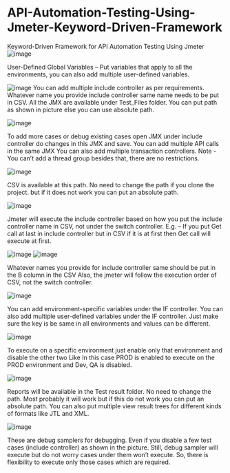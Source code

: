 # API-Automation-Testing-Using-Jmeter-Keyword-Driven-Framework
Keyword-Driven Framework for API Automation Testing Using Jmeter
![image](https://github.com/user-attachments/assets/4f9b24ea-8e6f-4f47-81ae-4081df01f801)
 
User-Defined Global Variables – Put variables that apply to all the environments, you can also add multiple user-defined variables.

![image](https://github.com/user-attachments/assets/db9041c0-4e88-462d-81b1-17fc0c99d3e8)
You can add multiple include controller as per requirements.
Whatever name you provide include controller same name needs to be put in CSV.
All the JMX are available under Test_Files folder. You can put path as shown in picture else you can use absolute path.

![image](https://github.com/user-attachments/assets/dd852191-f15f-4cd9-a832-d09089e8df2c)

To add more cases or debug existing cases open JMX under include controller do changes in this JMX and save.
You can add multiple API calls in the same JMX
You can also add multiple transaction controllers. 
Note - You can’t add a thread group besides that, there are no restrictions.

![image](https://github.com/user-attachments/assets/f7c0866b-d1be-44f1-8fca-06d6c9e7c799)

CSV is available at this path. No need to change the path if you clone the project. but if it does not work you can put an absolute path.

![image](https://github.com/user-attachments/assets/d84d3217-8540-4b09-883c-c73c8041a955)

Jmeter will execute the include controller based on how you put the include controller name in CSV, not under the switch controller. 
E.g. – If you put Get call at last in include controller but in CSV if it is at first then Get call will execute at first.

![image](https://github.com/user-attachments/assets/eaba7ead-0b6a-4f5e-a8bd-cfb533fcb411)
![image](https://github.com/user-attachments/assets/a082196b-2f8c-4921-b25d-6ad6d42b981b)

Whatever names you provide for include controller same should be put in the B column in the CSV
Also, the jmeter will follow the execution order of CSV, not the switch controller.

![image](https://github.com/user-attachments/assets/b0ede5d7-4147-4ff7-a73b-01bf5ad2d4d3)

You can add environment-specific variables under the IF controller.
You can also add multiple user-defined variables under the IF controller. 
Just make sure the key is be same in all environments and values can be different.

![image](https://github.com/user-attachments/assets/a6301af2-0311-429c-9f8e-41333b398ec4)

To execute on a specific environment just enable only that environment and disable the other two
Like In this case PROD is enabled to execute on the PROD environment and Dev, QA is disabled.

![image](https://github.com/user-attachments/assets/249f1002-fce7-4db3-bb58-df90d2b8d8ba)

Reports will be available in the Test result folder. 
No need to change the path. Most probably it will work but if this do not work you can put an absolute path.
You can also put multiple view result trees for different kinds of formats like JTL and XML.

![image](https://github.com/user-attachments/assets/a8578c84-0c0f-4856-a8c4-86eef7dc8208)

These are debug samplers for debugging.
Even if you disable a few test cases (include controller) as shown in the picture.
Still, debug sampler will execute but do not worry cases under them won’t execute.
So, there is flexibility to execute only those cases which are required.














